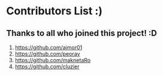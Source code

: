 # Contributors List :)

## Thanks to all who joined this project! :D

1. https://github.com/ajmor01
2. https://github.com/peoray
3. https://github.com/maknetaRo
4. https://github.com/cluzier
